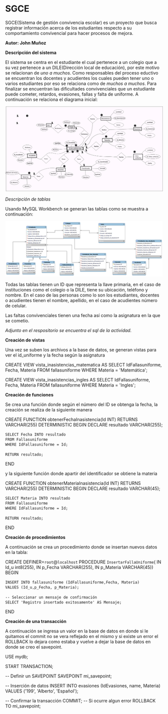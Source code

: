 # SGCE
SGCE(Sistema de gestión convivencia escolar) es un proyecto que busca registrar información acerca de los estudiantes respecto a su comportamiento convivencial para hacer procesos de mejora.

**Autor: John Muñoz**

**Descripción del sistema**

El sistema se centra en el estudiante el cual pertenece a un colegio que a su vez pertenece a un DILE(Dirección local de educación), por este motivo se relacionan de *uno a muchos*. Como responsables del proceso eductivo se encuentran los docentes y acudientes los cuales pueden tener uno o varios estudiantes por eso se relaciona como de *muchos a muchos*. Para finalizar se encuentran las dificultades convivenciales que un estudiante puede cometer, retardos, evasiones, fallas y falta de uniforme. A continuación se relaciona el diagrama inicial:

![Modelo entidad relación](https://github.com/Lic-JohnM/SGCE/blob/main/Modelo-entidad-relacion.png)

*Descripción de tablas*

Usando MySQL Workbench se generan las tablas como se muestra a continuación:

![Estructuras tablas](https://github.com/Lic-JohnM/SGCE/blob/main/Estructuras-tabla.png)

Todas las tablas tienen un ID que representa la llave primaria, en el caso de instituciones como el colegio o la DILE, tiene su ubicación, teléfono y nombre. En el caso de las personas como lo son los estudiantes, docentes o acudientes tienen el nombre, apellido, en el caso de acudientes número de celular. 

Las faltas convivenciales tienen una fecha así como la asignatura en la que se cometio.

*Adjunto en el respositorio se encuentra el sql de la actividad.*

**Creación de vistas**

Una vez se suben los archivos a la base de datos, se generan vistas para ver el id_uniforme y la fecha según la asignatura

CREATE VIEW vista_inasistencias_matematica AS
SELECT IdFallasuniforme, Fecha, Materia
FROM fallasuniforme
WHERE Materia = 'Matemática';

CREATE VIEW vista_inasistencias_ingles AS
SELECT IdFallasuniforme, Fecha, Materia
FROM fallasuniforme
WHERE Materia = 'Ingles';

**Creación de funciones**

Se crea una función donde  según el número del ID se obtenga la fecha, la creación se realiza de la siguiente manera

CREATE FUNCTION obtenerFechaInasistencia(Id INT)
RETURNS VARCHAR(255)
DETERMINISTIC
BEGIN
    DECLARE resultado VARCHAR(255);

    SELECT Fecha INTO resultado
    FROM Fallasuniforme
    WHERE IdFallasuniforme = Id;

    RETURN resultado;
END

y la siguiente función donde apartir del identificador se obtiene la materia

CREATE FUNCTION obtenerMateriaInasistencia(Id INT)
RETURNS VARCHAR(255)
DETERMINISTIC
BEGIN
    DECLARE resultado VARCHAR(45);

    SELECT Materia INTO resultado
    FROM Fallasuniforme
    WHERE IdFallasuniforme = Id;

    RETURN resultado;
END

**Creación de procedimientos**

A continuación se crea un procedimiento donde se insertan nuevos datos en la tabla:

CREATE DEFINER=`root`@`localhost` PROCEDURE `InsertarFallaUniforme`(
  IN Id_u int8(255),
  IN p_Fecha VARCHAR(255),
   IN p_Materia VARCHAR(45))
BEGIN

    INSERT INTO fallasuniforme (IdFallasuniforme,Fecha, Materia)
    VALUES (Id_u,p_Fecha, p_Materia);

    -- Seleccionar un mensaje de confirmación
    SELECT 'Registro insertado exitosamente' AS Mensaje;
END


**Creación de una transacción**

A continuación se ingresa un valor en la base de datos en donde si le quitamos el commit no se vera reflejado en el mismo y si existe un error el ROLLBACK lo dejara como estaba y vuelve a dejar la base de datos en donde se creo el savepoint.

USE mydb;

START TRANSACTION;

-- Definir un SAVEPOINT
SAVEPOINT mi_savepoint;

-- Inserción de datos
INSERT INTO evasiones (IdEvasiones, name, Materia)
VALUES ('199', 'Alberto', 'Español');

-- Confirmar la transacción
COMMIT;
-- Si ocurre algun error
ROLLBACK TO mi_savepoint;
